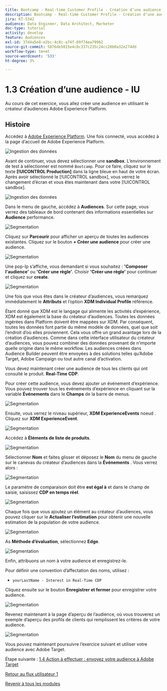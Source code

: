 ```yaml
---
title: Bootcamp - Real-time Customer Profile - Création d’une audience - interface utilisateur
description: Bootcamp - Real-time Customer Profile - Création d’une audience - interface utilisateur
jira: KT-5342
audience: Data Engineer, Data Architect, Marketer
doc-type: tutorial
activity: develop
feature: Audiences
exl-id: 37d4a5e8-e2bc-4c8c-a74f-09f74ea79962
source-git-commit: 5876de5015e4c8c337c235c24cc28b0a32e274dd
workflow-type: tm+mt
source-wordcount: '533'
ht-degree: 3%

---
```


# 1.3 Création d’une audience - IU

Au cours de cet exercice, vous allez créer une audience en utilisant le créateur d’audiences Adobe Experience Platform.

## Histoire

Accédez à [Adobe Experience Platform](https://experience.adobe.com/platform). Une fois connecté, vous accédez à la page d’accueil de Adobe Experience Platform.

![Ingestion des données](./images/home.png)

Avant de continuer, vous devez sélectionner une **sandbox**. L’environnement de test à sélectionner est nommé ``Bootcamp``. Pour ce faire, cliquez sur le texte **[!UICONTROL Production]** dans la ligne bleue en haut de votre écran. Après avoir sélectionné le [!UICONTROL sandbox], vous verrez le changement d’écran et vous êtes maintenant dans votre [!UICONTROL sandbox].

![Ingestion des données](./images/sb1.png)

Dans le menu de gauche, accédez à **Audiences**. Sur cette page, vous verrez des tableaux de bord contenant des informations essentielles sur **Audience** performance.

![Segmentation](./images/menuseg.png)

Cliquez sur **Parcourir** pour afficher un aperçu de toutes les audiences existantes. Cliquez sur le bouton **+ Créer une audience** pour créer une audience.


![Segmentation](./images/segmentationui.png)

Une pop-Ip s’affiche, vous demandant si vous souhaitez : **&#39;Composer l&#39;audience&#39;** ou **&#39;Créer une règle&#39;**. Choisir **&#39;Créer une règle&#39;** pour continuer et cliquez sur **create**.

![Segmentation][def]

Une fois que vous êtes dans le créateur d’audiences, vous remarquez immédiatement le **Attributs** et l’option **XDM Individual Profile** référence.


Étant donné que XDM est le langage qui alimente les activités d’expérience, XDM est également la base du créateur d’audiences. Toutes les données ingérées dans Platform doivent être mappées sur XDM. Par conséquent, toutes les données font partie du même modèle de données, quel que soit l’endroit d’où elles proviennent. Cela vous offre un grand avantage lors de la création d’audiences. Comme dans cette interface utilisateur du créateur d’audiences, vous pouvez combiner des données provenant de n’importe quelle origine dans le même workflow. Les audiences créées dans Audience Builder peuvent être envoyées à des solutions telles qu’Adobe Target, Adobe Campaign ou tout autre canal d’activation.

Vous devez maintenant créer une audience de tous les clients qui ont consulté le produit. **Real-Time CDP**.

Pour créer cette audience, vous devez ajouter un événement d’expérience. Vous pouvez trouver tous les événements d’expérience en cliquant sur la variable **Événements** dans le **Champs** de la barre de menus.

![Segmentation](./images/findee.png)

Ensuite, vous verrez le niveau supérieur, **XDM ExperienceEvents** noeud . Cliquez sur **XDM ExperienceEvent**.

![Segmentation](./images/see.png)

Accédez à **Éléments de liste de produits**.

![Segmentation](./images/plitems.png)

Sélectionner **Nom** et faites glisser et déposez le **Nom** du menu de gauche sur le canevas du créateur d’audiences dans la **Événements** . Vous verrez alors :

![Segmentation](./images/eewebpdtlname.png)

Le paramètre de comparaison doit être **est égal à** et dans le champ de saisie, saisissez **CDP en temps réel**.

![Segmentation](./images/pv.png)

Chaque fois que vous ajoutez un élément au créateur d’audiences, vous pouvez cliquer sur le **Actualiser l’estimation** pour obtenir une nouvelle estimation de la population de votre audience.

![Segmentation](./images/refreshest.png)

As **Méthode d’évaluation**, sélectionnez **Edge**.

![Segmentation](./images/evedge.png)

Enfin, attribuons un nom à votre audience et enregistrez-le.

Pour définir une convention d’affectation des noms, utilisez :

- `yourLastName - Interest in Real-Time CDP`

Cliquez ensuite sur le bouton **Enregistrer et fermer** pour enregistrer votre audience.

![Segmentation](./images/segmentname.png)

Revenez maintenant à la page d’aperçu de l’audience, où vous trouverez un exemple d’aperçu des profils de clients qui remplissent les critères de votre audience.

![Segmentation](./images/savedsegment.png)

Vous pouvez maintenant poursuivre l’exercice suivant et utiliser votre audience avec Adobe Target.

Étape suivante : [1.4 Action à effectuer : envoyez votre audience à Adobe Target](./ex4.md)

[Retour au flux utilisateur 1](./uc1.md)

[Revenir à tous les modules](../../overview.md)


[def]: ./images/segmentationpopup.png

